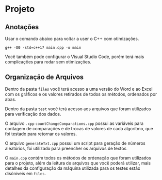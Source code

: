# Projeto

## Anotações

Usar o comando abaixo para voltar a user o C++ com otimizações.

`g++ -O0 -std=c++17 main.cpp -o main`

Você também pode configurar o Visual Studio Code, porém terá mais complicações para rodar sem otimizações.

## Organização de Arquivos

Dentro da pasta `files` você terá acesso a uma versão do Word e ao Excel com os gráficos e os valores retirados de todos os métodos, ordenados por abas.

Dentro da pasta `test` você terá acesso aos arquivos que foram utilizados para verificação dos dados.

O arquivo `.cpp` `countChangeComparations.cpp` possui as variáveis para contagem de comparações e de trocas de valores de cada algoritmo, que foi testado para retornar os valores.

O arquivo `generateTxt.cpp` possui um script para geração de números aleatórios, foi utilizado para preencher os arquivos de textos. 

O `main.cpp` contém todos os métodos de ordenação que foram utilizados para o projeto, além da leitura de arquivos que você poderá utilizar, mais detalhes da configuração da máquina utilizada para os testes estão disóníveis em `files`.

